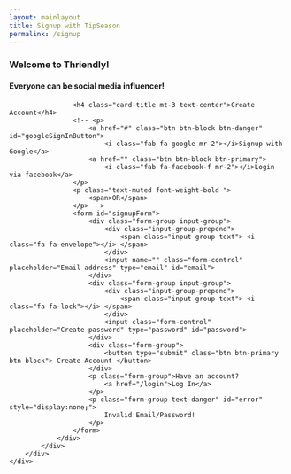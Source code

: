 ```yaml
---
layout: mainlayout
title: Signup with TipSeason
permalink: /signup
---
```


<div class="container-fluid">
    <div class="row  justify-content-center align-items-center d-flex-row text-center h-100">
        <div class="col-12 col-md-6 col-lg-4   h-50 ">
            <div class="card shadow">
                <div class="card-body mx-auto">
                    <h3 class="card-title mt-3 text-center text-info">Welcome to Thriendly!</h3>
                    <h4 class="card-title mt-3 text-success">Everyone can be social media influencer!</h4>

                    <h4 class="card-title mt-3 text-center">Create Account</h4>
                    <!-- <p>
                        <a href="#" class="btn btn-block btn-danger" id="googleSignInButton">
                            <i class="fab fa-google mr-2"></i>Signup with Google</a>
                        <a href="" class="btn btn-block btn-primary">
                            <i class="fab fa-facebook-f mr-2"></i>Login via facebook</a>
                    </p>
                    <p class="text-muted font-weight-bold ">
                        <span>OR</span>
                    </p> -->
                    <form id="signupForm">
                        <div class="form-group input-group">
                            <div class="input-group-prepend">
                                <span class="input-group-text"> <i class="fa fa-envelope"></i> </span>
                            </div>
                            <input name="" class="form-control" placeholder="Email address" type="email" id="email">
                        </div>
                        <div class="form-group input-group">
                            <div class="input-group-prepend">
                                <span class="input-group-text"> <i class="fa fa-lock"></i> </span>
                            </div>
                            <input class="form-control" placeholder="Create password" type="password" id="password">
                        </div>
                        <div class="form-group">
                            <button type="submit" class="btn btn-primary btn-block"> Create Account </button>
                        </div>
                        <p class="form-group">Have an account?
                            <a href="/login">Log In</a>
                        </p>
                        <p class="form-group text-danger" id="error" style="display:none;">
                            Invalid Email/Password!
                        </p>
                    </form>
                </div>
            </div>
        </div>
    </div>

</div>

<!-- Your JavaScript code -->
<script type="module">
    // Import the functions you need from the SDKs you need
    import { initializeApp } from "https://www.gstatic.com/firebasejs/10.1.0/firebase-app.js";
    import { getAnalytics } from "https://www.gstatic.com/firebasejs/10.1.0/firebase-analytics.js";
    import { getAuth, GoogleAuthProvider, signInWithRedirect, getRedirectResult, onAuthStateChanged, createUserWithEmailAndPassword, sendEmailVerification } from "https://www.gstatic.com/firebasejs/10.1.0/firebase-auth.js";


    // Your web app's Firebase configuration
    // For Firebase JS SDK v7.20.0 and later, measurementId is optional
    const firebaseConfig = {
        apiKey: "AIzaSyCbf0LeMex9k1JkVYLEF72tlVUbAztU6Rc",
        authDomain: "thetipseason.firebaseapp.com",
        projectId: "thetipseason",
        storageBucket: "thetipseason.appspot.com",
        messagingSenderId: "987994279894",
        appId: "1:987994279894:web:b9b77c974a902068ec5e77",
        measurementId: "G-2VTGDC811Z"
    };

    // Initialize Firebase
    const app = initializeApp(firebaseConfig);
    const analytics = getAnalytics(app);

    const auth = getAuth();
    const googleProvider = new GoogleAuthProvider();

    // Get the Google Sign-In button element
    /* const googleSignInButton = document.getElementById("googleSignInButton");

    // Add click event listener to the Google Sign-In button
    googleSignInButton.addEventListener("click", () => {
        // Sign in with Google using the GoogleAuthProvider instance
        signInWithRedirect(auth, googleProvider)
            .catch((error) => {
                console.error("Google Sign-In error: ", error.message);
            });
    }); */

    // Check authentication state
    onAuthStateChanged(auth, (user) => {
        if (user) {
            // User is signed in
            console.log("User is signed in:", user.displayName);
            $("#username").html(user.displayName)
        } else {
            // User is signed out
            console.log("User is signed out.");
        }
    });

    // Function to handle email/password signup with email verification
    function signUpWithEmailPassword(email, password) {
        // Sign up with email and password
        createUserWithEmailAndPassword(auth, email, password)
            .then((userCredential) => {
                // User account created successfully
                const user = userCredential.user;
                console.log("User account created:", user.email);

                // Send email verification
                verifyUser(user);

                $("#error").text("Signup success. Check inbox for verification email!").show();
                // goHome();
            })
            .catch((error) => {
                // Handle signup error
                console.error("Sign Up error: ", error.message);
                // Display user-friendly error messages
                const errorElement = $("#error");
                switch (error.code) {
                    case "auth/email-already-in-use":
                        errorElement.text("Email registered already! Try Login").show();
                        break;
                    case "auth/invalid-email":
                        errorElement.text("Invalid email address").show();
                        break;
                    case "auth/weak-password":
                        errorElement.text("Please choose strong password!").show();
                        break;
                    default:
                        errorElement.text("Error during signup! Please try again.").show();
                }

            });
    }

    function goHome() {
        // Redirect to the secure home page
        window.location.href = "/app/aireplys";
    }

    // Function to send email verification
    function verifyUser(user) {
        sendEmailVerification(user)
            .then(() => {
                console.log("Email verification sent to:", user.email);
                // You can display a message to the user on the signup page to check their email for verification link
            })
            .catch((error) => {
                console.error("Error sending email verification:", error.message);
                // You can display an error message to the user on the signup page if needed
            });
    }

    // Get the signup form element
    const signupForm = $("#signupForm");

    // Add submit event listener to the signup form
    signupForm.on("submit", (event) => {
        event.preventDefault(); // Prevent form submission
        $("#error").hide();

        // Get email and password from the form fields
        const email = $("#email").val();
        const password = $("#password").val();

        if (!validateCredentials(email, password)) {
            // Display an error message if credentials are invalid
            $("#error").show();
            return; // Stop further processing
        }
        // Call the signUpWithEmailPassword function to create the user account
        signUpWithEmailPassword(email, password);
    });

    function validateCredentials(email, password) {
        // Check if the email and password are not empty
        if (!email || !password) {
            return false;
        }
        return true; // Credentials are valid
    }
</script>

